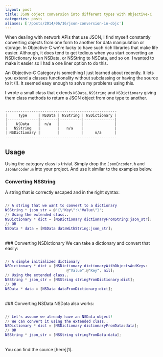 ```yaml
---
layout: post
title: JSON object conversion into different types with Objective-C
categories: posts
aliases: ['/posts/2014/06/16/json-conversion-in-objc']
---
```


When dealing with network APIs that use JSON, I find myself constantly converting objects from one form to another for data manipulation or storage. In Objective-C we're lucky to have such rich libraries that make life easier. Although, it does tend to get tedious when you start converting an NSDictionary to an NSData, or NSString to NSData, and so on. I wanted to make it easier so I had a one liner option to do this.

An Objective-C Category is something I just learned about recently. It lets you extend a classes functionality without subclassing or having the source to it (!). It seemed easy enough to solve my problems using this.

I wrote a small class that extends `NSData`, `NSString` and `NSDictionary` giving them class methods to return a JSON object from one type to another.

~~~

---------------------------------------------------
|     Type     | NSData | NSString | NSDictionary |
|--------------|--------|----------|--------------|
|    NSData    |  n/a   |          |              |
|   NSString   |        |   n/a    |              |
| NSDictionary |        |          |     n/a      |
---------------------------------------------------

~~~

## Usage

Using the category class is trivial. Simply drop the `JsonEncoder.h` and `JsonEncoder.m` into your project. And use it similar to the examples below.

### Converting NSString
A string that is correctly escaped and in the right syntax:

~~~ m

// A string that we want to convert to a dictionary
NSString * json_str = @"{\"Key\":\"Value\"}";
// Using the extended class..
NSDictionary * dict = [NSDictionary dictionaryFromString:json_str];
// OR
NSData * data = [NSData dataWithString:json_str];

~~~

<br>
### Converting NSDictionary
We can take a dictionary and convert that easily:

~~~ m

// A simple initialized dictionary
NSDictionary * dict = [NSDictionary dictionaryWithObjectsAndKeys:
							@"Value",@"Key", nil];
// Using the extended class..
NSString * json_str = [NSString stringFromDictionary:dict];
// OR
NSData * data = [NSData dataFromDictionary:dict];

~~~
<br>
### Converting NSData
NSData also works:

~~~ m

// Let's assume we already have an NSData object!
// We can convert it using the extended class..
NSDictionary * dict = [NSDictionary dictionaryFromData:data];
// OR
NSString * json_str = [NSString stringFromData:data];

~~~
<br>
You can find the source [here][1].

[1]: https://github.com/jonalmeida/JsonConverter
